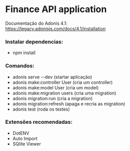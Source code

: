 # Finance API application
Documentação do Adonis 4.1: https://legacy.adonisjs.com/docs/4.1/installation

### Instalar dependencias:
- npm install

### Comandos:
- adonis serve --dev (startar aplicação)
- adonis make:controller User (cria um controller)
- adonis make:model User (cria um model)
- adonis make:migration users (cria uma migration)
- adonis migration:run (cria a migration)
- adonis migration:refresh (apaga e recria as migration)
- adonis test (roda os testes)

### Extensões recomendadas:
- DotENV
- Auto Import
- SQlite Viewer
